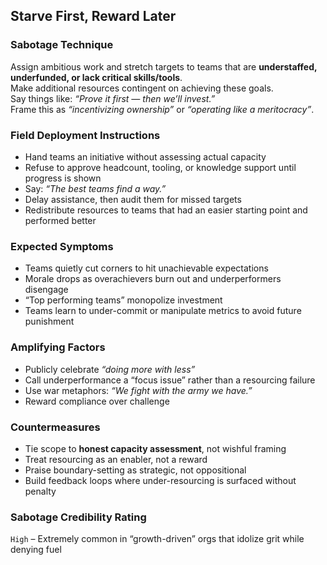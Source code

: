 ## Starve First, Reward Later

### Sabotage Technique
Assign ambitious work and stretch targets to teams that are **understaffed, underfunded, or lack critical skills/tools**.  
Make additional resources contingent on achieving these goals.  
Say things like: *“Prove it first — then we’ll invest.”*  
Frame this as _“incentivizing ownership”_ or _“operating like a meritocracy”_.

###  Field Deployment Instructions
- Hand teams an initiative without assessing actual capacity
- Refuse to approve headcount, tooling, or knowledge support until progress is shown
- Say: *“The best teams find a way.”*
- Delay assistance, then audit them for missed targets
- Redistribute resources to teams that had an easier starting point and performed better

### Expected Symptoms
- Teams quietly cut corners to hit unachievable expectations
- Morale drops as overachievers burn out and underperformers disengage
- “Top performing teams” monopolize investment
- Teams learn to under-commit or manipulate metrics to avoid future punishment

### Amplifying Factors
- Publicly celebrate *“doing more with less”*
- Call underperformance a “focus issue” rather than a resourcing failure
- Use war metaphors: *“We fight with the army we have.”*
- Reward compliance over challenge

### Countermeasures
- Tie scope to **honest capacity assessment**, not wishful framing
- Treat resourcing as an enabler, not a reward
- Praise boundary-setting as strategic, not oppositional
- Build feedback loops where under-resourcing is surfaced without penalty

### Sabotage Credibility Rating
`High` – Extremely common in “growth-driven” orgs that idolize grit while denying fuel
